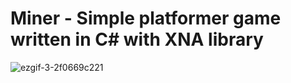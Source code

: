 Miner - Simple platformer game written in C# with XNA library
=====

![ezgif-3-2f0669c221](https://user-images.githubusercontent.com/5732023/30775642-6d419fbc-a098-11e7-855b-7c7cad595882.gif)
